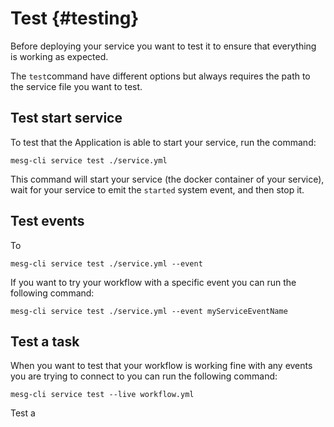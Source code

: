 # Test {#testing}

Before deploying your service you want to test it to ensure that everything is working as expected.

The `test`command have different options but always requires the path to the service file you want to test.

## Test start service

To test that the Application is able to start your service, run the command:

```
mesg-cli service test ./service.yml
```

This command will start your service \(the docker container of your service\), wait for your service to emit the `started` system event, and then stop it.

## Test events

To

```
mesg-cli service test ./service.yml --event
```

If you want to try your workflow with a specific event you can run the following command:

```
mesg-cli service test ./service.yml --event myServiceEventName
```

## Test a task

When you want to test that your workflow is working fine with any events you are trying to connect to you can run the following command:

```
mesg-cli service test --live workflow.yml
```

Test a

